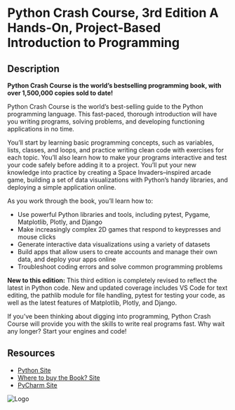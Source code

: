 
# Python Crash Course, 3rd Edition A Hands-On, Project-Based Introduction to Programming

## Description

**Python Crash Course is the world’s bestselling programming book, with over 1,500,000 copies sold to date!**

Python Crash Course is the world’s best-selling guide to the Python programming language. This fast-paced, thorough introduction will have you writing programs, solving problems, and developing functioning applications in no time.

You’ll start by learning basic programming concepts, such as variables, lists, classes, and loops, and practice writing clean code with exercises for each topic. You’ll also learn how to make your programs interactive and test your code safely before adding it to a project. You’ll put your new knowledge into practice by creating a Space Invaders–inspired arcade game, building a set of data visualizations with Python’s handy libraries, and deploying a simple application online.
  

As you work through the book, you’ll learn how to:

- Use powerful Python libraries and tools, including pytest, Pygame, Matplotlib, Plotly, and Django
- Make increasingly complex 2D games that respond to keypresses and mouse clicks
- Generate interactive data visualizations using a variety of datasets
- Build apps that allow users to create accounts and manage their own data, and deploy your apps online 
- Troubleshoot coding errors and solve common programming problems

**New to this edition:** This third edition is completely revised to reflect the latest in Python code. New and updated coverage includes VS Code for text editing, the pathlib module for file handling, pytest for testing your code, as well as the latest features of Matplotlib, Plotly, and Django.

If you’ve been thinking about digging into programming, Python Crash Course will provide you with the skills to write real programs fast. Why wait any longer? Start your engines and code!

## Resources

 - [Python Site](https://www.python.org/)
 - [Where to buy the Book? Site](https://www.amazon.com/Python-Crash-Course-Eric-Matthes-dp-1718502702/dp/1718502702/ref=dp_ob_title_bk)
 - [PyCharm Site](https://www.jetbrains.com/pycharm/promo/?source=google&medium=cpc&campaign=14127625370&term=pycharm&content=536947779480&gclid=CjwKCAjw_YShBhAiEiwAMomsEHYp3oacKw6Ogytzmex6BOOxZo4FcHgM9RYfSq0b9n9HZ3BhVJOAPhoCasAQAvD_BwE)



![Logo](https://m.media-amazon.com/images/W/IMAGERENDERING_521856-T1/images/I/81py-nCTfrL._AC_UF1000,1000_QL80_.jpg)

